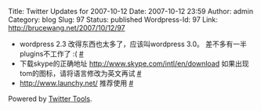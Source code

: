 Title: Twitter Updates for 2007-10-12
Date: 2007-10-12 23:59
Author: admin
Category: blog
Slug: 97
Status: published
Wordpress-Id: 97
Link: http://brucewang.net/2007/10/12/97

-   wordpress 2.3 改得东西也太多了，应该叫wordpress 3.0。
    差不多有一半plugins不工作了 :(
    [\#](http://twitter.com/number5/statuses/329942902)
-   下载skype的正确地址 <http://www.skype.com/intl/en/download>
    如果出现tom的图标，请将语言修改为英文再试
    [\#](http://twitter.com/number5/statuses/329992662)
-   <http://www.launchy.net/> 推荐使用
    [\#](http://twitter.com/number5/statuses/330431322)

Powered by [Twitter Tools](http://alexking.org/projects/wordpress).
